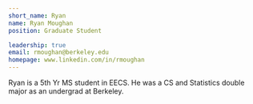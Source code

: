 ```yaml
---
short_name: Ryan
name: Ryan Moughan
position: Graduate Student

leadership: true
email: rmoughan@berkeley.edu
homepage: www.linkedin.com/in/rmoughan
---
```


Ryan is a 5th Yr MS student in EECS. He was a CS and Statistics double major as an undergrad at Berkeley. 
